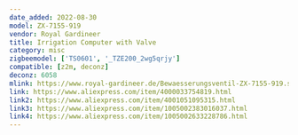 ```yaml
---
date_added: 2022-08-30
model: ZX-7155-919
vendor: Royal Gardineer
title: Irrigation Computer with Valve
category: misc
zigbeemodel: ['TS0601', '_TZE200_2wg5qrjy']
compatible: [z2m, deconz]
deconz: 6058
mlink: https://www.royal-gardineer.de/Bewaesserungsventil-ZX-7155-919.shtml
link: https://www.aliexpress.com/item/4000033754819.html
link2: https://www.aliexpress.com/item/4001051095315.html
link3: https://www.aliexpress.com/item/1005002383016037.html
link4: https://www.aliexpress.com/item/1005002633228786.html
---
```

